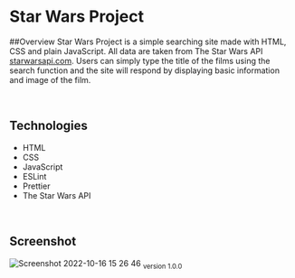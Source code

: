 # Star Wars Project 
##Overview
Star Wars Project is a simple searching site made with HTML, CSS and plain JavaScript. All data are taken from The Star Wars API [starwarsapi.com](https://swapi.dev/). Users can simply type the title of the films using the search function and the site will respond by displaying basic information and image of the film.

&nbsp;

## Technologies
  * HTML
  * CSS
  * JavaScript
  * ESLint
  * Prettier
  * The Star Wars API
  
 &nbsp;

## Screenshot 
![Screenshot 2022-10-16 15 26 46](https://user-images.githubusercontent.com/77573528/196038085-99239732-f739-49a7-9563-1ac009500cb7.png)
<sub>version 1.0.0</sup>
